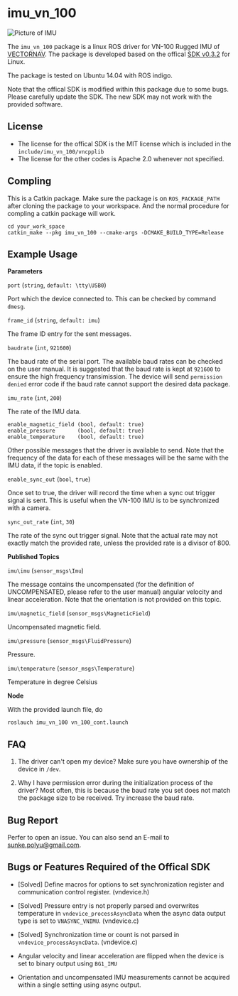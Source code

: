 # imu_vn_100

![Picture of IMU](http://www.vectornav.com/images/default-source/products/vn-100-rugged.png?sfvrsn=2)

The `imu_vn_100` package is a linux ROS driver for VN-100 Rugged IMU of [VECTORNAV](http://www.vectornav.com/). The package is developed based on the offical [SDK v0.3.2](http://www.vectornav.com/support/downloads) for Linux.

The package is tested on Ubuntu 14.04 with ROS indigo.

Note that the offical SDK is modified within this package due to some bugs. Please carefully update the SDK. The new SDK may not work with the provided software.

## License
* The license for the offical SDK is the MIT license which is included in the `include/imu_vn_100/vncpplib`
* The license for the other codes is Apache 2.0 whenever not specified.

## Compling
This is a Catkin package. Make sure the package is on `ROS_PACKAGE_PATH` after cloning the package to your workspace. And the normal procedure for compling a catkin package will work.

```
cd your_work_space
catkin_make --pkg imu_vn_100 --cmake-args -DCMAKE_BUILD_TYPE=Release
```

## Example Usage

**Parameters**

`port` (`string`, `default: \tty\USB0`)

Port which the device connected to. This can be checked by command `dmesg`.

`frame_id` (`string`, `default: imu`)

The frame ID entry for the sent messages.

`baudrate` (`int`, `921600`)

The baud rate of the serial port. The available baud rates can be checked on the user manual. It is suggested that the baud rate is kept at `921600` to ensure the high frequency transimission. The device will send `permission denied` error code if the baud rate cannot support the desired data package.

`imu_rate` (`int`, `200`)

The rate of the IMU data.

```
enable_magnetic_field (bool, default: true)
enable_pressure       (bool, default: true)
enable_temperature    (bool, default: true)
```

Other possible messages that the driver is available to send. Note that the frequency of the data for each of these messages will be the same with the IMU data, if the topic is enabled.

`enable_sync_out` (`bool`, `true`)

Once set to true, the driver will record the time when a sync out trigger signal is sent. This is useful when the VN-100 IMU is to be synchronized with a camera.

`sync_out_rate` (`int`, `30`)

The rate of the sync out trigger signal. Note that the actual rate may not exactly match the provided rate, unless the provided rate is a divisor of 800.

**Published Topics**

`imu\imu` (`sensor_msgs\Imu`)

The message contains the uncompensated (for the definition of UNCOMPENSATED, please refer to the user manual) angular velocity and linear acceleration. Note that the orientation is not provided on this topic.

`imu\magnetic_field` (`sensor_msgs\MagneticField`)

Uncompensated magnetic field.

`imu\pressure` (`sensor_msgs\FluidPressure`)

Pressure.

`imu\temperature` (`sensor_msgs\Temperature`)

Temperature in degree Celsius

**Node**

With the provided launch file, do

```
roslauch imu_vn_100 vn_100_cont.launch
```

## FAQ
1. The driver can't open my device?
Make sure you have ownership of the device in `/dev`.

2. Why I have permission error during the initialization process of the driver?
Most often, this is because the baud rate you set does not match the package size to be received. Try increase the baud rate.

## Bug Report

Perfer to open an issue. You can also send an E-mail to sunke.polyu@gmail.com.

## Bugs or Features Required of the Offical SDK

* [Solved] Define macros for options to set synchronization register and communication control register. (vndevice.h)

* [Solved] Pressure entry is not properly parsed and overwrites temperature in `vndevice_processAsyncData` when the async data output type is set to `VNASYNC_VNIMU`. (vndevice.c)

* [Solved] Synchronization time or count is not parsed in `vndevice_processAsyncData`. (vndevice.c)

* Angular velocity and linear acceleration are flipped when the device is set to binary output using `BG1_IMU`

* Orientation and uncompensated IMU measurements cannot be acquired within a single setting using async output.

